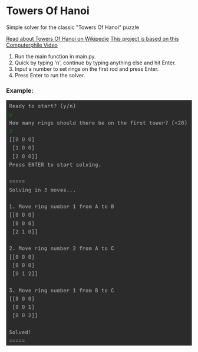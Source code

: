 # Towers Of Hanoi
Simple solver for the classic "Towers Of Hanoi" puzzle

[Read about Towers Of Hanoi on Wikipedie](https://en.wikipedia.org/wiki/Tower_of_Hanoi)
[This project is based on this Computerphile Video](https://www.youtube.com/watch?v=8lhxIOAfDss&ab_channel=Computerphile)

1. Run the main function in main.py.
2. Quick by typing 'n', continue by typing anything else and hit Enter.
3. Input a number to set rings on the first rod and press Enter.
4. Press Enter to run the solver.

### Example:

![console_log_towers](console_log_towers.png)
